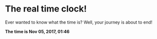 # The real time clock!

Ever wanted to know what the time is? Well, your journey is about to end!

**The time is Nov 05, 2017, 01:46**